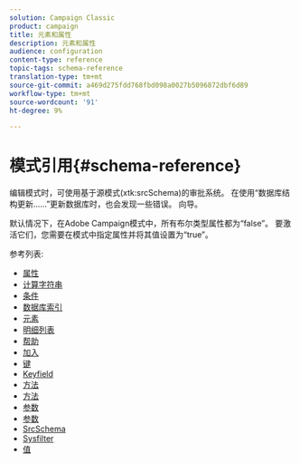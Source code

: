 ```yaml
---
solution: Campaign Classic
product: campaign
title: 元素和属性
description: 元素和属性
audience: configuration
content-type: reference
topic-tags: schema-reference
translation-type: tm+mt
source-git-commit: a469d275fdd768fbd098a0027b5096872dbf6d89
workflow-type: tm+mt
source-wordcount: '91'
ht-degree: 9%

---
```



# 模式引用{#schema-reference}

编辑模式时，可使用基于源模式(xtk:srcSchema)的审批系统。 在使用“数据库结构更新……”更新数据库时，也会发现一些错误。 向导。

默认情况下，在Adobe Campaign模式中，所有布尔类型属性都为“false”。 要激活它们，您需要在模式中指定属性并将其值设置为“true”。

参考列表:

* [属性](schema/attribute.md)
* [计算字符串](schema/compute-string.md)
* [条件](schema/condition.md)
* [数据库索引](schema/db-index.md)
* [元素](schema/element.md)
* [明细列表](schema/enumeration.md)
* [帮助](schema/help.md)
* [加入](schema/join.md)
* [键](schema/key.md)
* [Keyfield](schema/keyfield.md)
* [方法](schema/method.md)
* [方法](schema/methods.md)
* [参数](schema/param.md)
* [参数](schema/parameters.md)
* [SrcSchema](schema/srcschema.md)
* [Sysfilter](schema/sysfilter.md)
* [值](schema/value.md)
